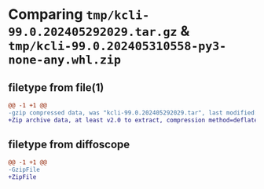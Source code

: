 # Comparing `tmp/kcli-99.0.202405292029.tar.gz` & `tmp/kcli-99.0.202405310558-py3-none-any.whl.zip`

## filetype from file(1)

```diff
@@ -1 +1 @@
-gzip compressed data, was "kcli-99.0.202405292029.tar", last modified: Wed May 29 20:29:06 2024, max compression
+Zip archive data, at least v2.0 to extract, compression method=deflate
```

## filetype from diffoscope

```diff
@@ -1 +1 @@
-GzipFile
+ZipFile
```

